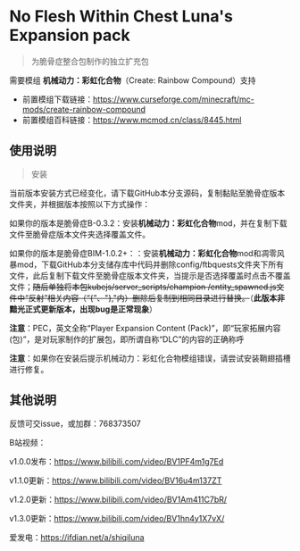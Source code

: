 # No Flesh Within Chest Luna's Expansion pack

> 为脆骨症整合包制作的独立扩充包

需要模组 **机械动力：彩虹化合物**（Create: Rainbow Compound）支持

 - 前置模组下载链接：https://www.curseforge.com/minecraft/mc-mods/create-rainbow-compound
 - 前置模组百科链接：https://www.mcmod.cn/class/8445.html

## 使用说明
 > 安装

当前版本安装方式已经变化，请下载GitHub本分支源码，复制黏贴至脆骨症版本文件夹，并根据版本按照以下方式操作：

如果你的版本是脆骨症B-0.3.2：安装**机械动力：彩虹化合物**mod，并在复制下载文件至脆骨症版本文件夹选择覆盖文件。

如果你的版本是脆骨症BIM-1.0.2+：：安装**机械动力：彩虹化合物**mod和凋零风暴mod，下载GitHub本分支储存库中代码并删除config/ftbquests文件夹下所有文件，此后复制下载文件至脆骨症版本文件夹，当提示是否选择覆盖时点击不覆盖文件；~~随后单独将本包kubejs/server_scripts/champion
/entity_spawned.js文件中“反射”相关内容（“{”、"},"内）删除后复制到相同目录进行替换。~~（**此版本非黯光正式更新版本，出现bug是正常现象**）

**注意**：PEC，英文全称“Player Expansion Content (Pack)”，即“玩家拓展内容(包)”，是对玩家制作的扩展包，即所谓自称“DLC”的内容的正确称呼

**注意**：如果你在安装后提示机械动力：彩虹化合物模组错误，请尝试安装鞘翅插槽进行修复。

## 其他说明
反馈可交issue，或加群：768373507

B站视频：

v1.0.0发布：https://www.bilibili.com/video/BV1PF4m1g7Ed

v1.1.0更新：https://www.bilibili.com/video/BV16u4m137ZT

v1.2.0更新：https://www.bilibili.com/video/BV1Am411C7bR/

v1.3.0更新：https://www.bilibili.com/video/BV1hn4y1X7vX/

爱发电：https://ifdian.net/a/shiqiluna
